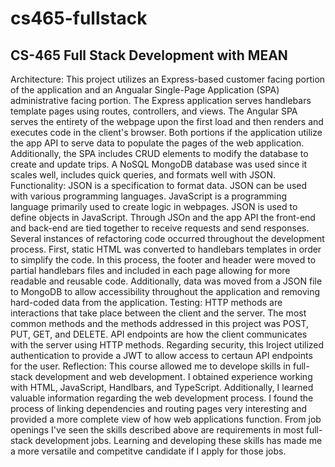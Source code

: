 # cs465-fullstack
<h2>CS-465 Full Stack Development with MEAN</h2>
Architecture:
This project utilizes an Express-based customer facing portion of the application and an Angualar Single-Page Application (SPA) administrative facing portion. The Express application serves handlebars template pages using routes, controllers, and views. The Angular SPA serves the entirety of the webpage upon the first load and then renders and executes code in the client's browser. Both portions if the application utilize the app API to serve data to populate the pages of the web application. Additionally, the SPA includes CRUD elements to modify the database to create and update trips. A NoSQL MongoDB database was used since it scales well, includes quick queries, and formats well with JSON.
Functionality:
JSON is a specification to format data. JSON can be used with various programming languages. JavaScript is a programming language primarily used to create logic in webpages. JSON is used to define objects in JavaScript. Through JSOn and the app API the front-end and back-end are tied together to receive requests and send responses. Several instances of refactoring code occurred throughout the development process. First, static HTML was converted to handlebars templates in order to simplify the code. In this process, the footer and header were moved to partial handlebars files and included in each page allowing for more readable and reusable code. Additionally, data was moved from a JSON file to MongoDB to allow accessibility throughout the application and removing hard-coded data from the application.
Testing:
HTTP methods are interactions that take place between the client and the server. The most common methods and the methods addressed in this project was POST, PUT, GET, and DELETE. API endpoints are how the client communicates with the server using HTTP methods. Regarding security, this lroject utilized authentication to provide a JWT to allow access to certaun API endpoints for the user.
Reflection:
This course allowed me to develope skills in full-stack development and web development. I obtained experience working with HTML, JavaScript, Handlbars, and TypeScript. Additionally, I learned valuable information regarding the web development process. I found the process of linking dependencies and routing pages very interesting and provided a more complete view of how web applications function. From job openings I've seen the skills described above are requirements in most full-stack development jobs. Learning and developing these skills has made me a more versatile and competitve candidate if I apply for those jobs.
